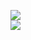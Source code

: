[![](https://img.shields.io/badge/Made%20With-Github%20Spray-lightgrey.svg?style=for-the-badge&logo=github)](https://github.com/Annihil/github-spray#27152)  
[![](https://i.imgur.com/2DrTn0Z.gif)](https://github.com/Annihil/github-spray)